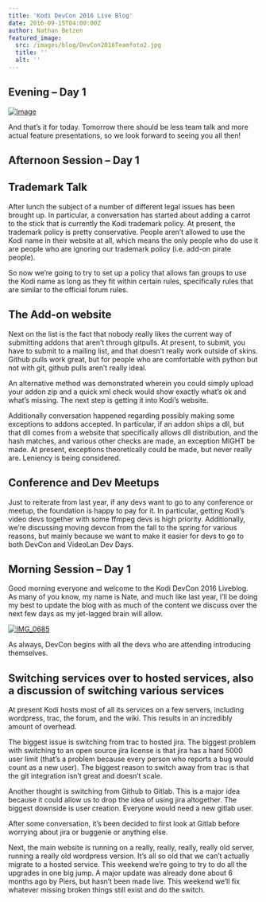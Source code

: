 ```yaml
---
title: 'Kodi DevCon 2016 Live Blog'
date: 2016-09-15T04:00:00Z
author: Nathan Betzen
featured_image:
  src: /images/blog/DevCon2016Teamfoto2.jpg
  title: ''
  alt: ''
---
```

 

 Evening – Day 1
---------------

 [![image](/sites/default/files/uploads/image-800x402.jpeg)](/sites/default/files/uploads/image.jpeg)

 And that’s it for today. Tomorrow there should be less team talk and more actual feature presentations, so we look forward to seeing you all then!

 Afternoon Session – Day 1
-------------------------

 Trademark Talk
--------------

 After lunch the subject of a number of different legal issues has been brought up. In particular, a conversation has started about adding a carrot to the stick that is currently the Kodi trademark policy. At present, the trademark policy is pretty conservative. People aren’t allowed to use the Kodi name in their website at all, which means the only people who do use it are people who are ignoring our trademark policy (i.e. add-on pirate people).

 So now we’re going to try to set up a policy that allows fan groups to use the Kodi name as long as they fit within certain rules, specifically rules that are similar to the official forum rules.

 The Add-on website
------------------

 Next on the list is the fact that nobody really likes the current way of submitting addons that aren’t through gitpulls. At present, to submit, you have to submit to a mailing list, and that doesn’t really work outside of skins. Github pulls work great, but for people who are comfortable with python but not with git, github pulls aren’t really ideal.

 An alternative method was demonstrated wherein you could simply upload your addon zip and a quick xml check would show exactly what’s ok and what’s missing. The next step is getting it into Kodi’s website.

 Additionally conversation happened regarding possibly making some exceptions to addons accepted. In particular, if an addon ships a dll, but that dll comes from a website that specifically allows dll distribution, and the hash matches, and various other checks are made, an exception MIGHT be made. At present, exceptions theoretically could be made, but never really are. Leniency is being considered.

 Conference and Dev Meetups
--------------------------

 Just to reiterate from last year, if any devs want to go to any conference or meetup, the foundation is happy to pay for it. In particular, getting Kodi’s video devs together with some ffmpeg devs is high priority. Additionally, we’re discussing moving devcon from the fall to the spring for various reasons, but mainly because we want to make it easier for devs to go to both DevCon and VideoLan Dev Days.

  

 Morning Session – Day 1
-----------------------

 Good morning everyone and welcome to the Kodi DevCon 2016 Liveblog. As many of you know, my name is Nate, and much like last year, I’ll be doing my best to update the blog with as much of the content we discuss over the next few days as my jet-lagged brain will allow.

 [![IMG_0685](/sites/default/files/uploads/IMG_0685-800x600.jpg)](/sites/default/files/uploads/IMG_0685.jpg)

  

 As always, DevCon begins with all the devs who are attending introducing themselves.

 Switching services over to hosted services, also a discussion of switching various services
-------------------------------------------------------------------------------------------

 At present Kodi hosts most of all its services on a few servers, including wordpress, trac, the forum, and the wiki. This results in an incredibly amount of overhead.

 The biggest issue is switching from trac to hosted jira. The biggest problem with switching to an open source jira license is that jira has a hard 5000 user limit (that’s a problem because every person who reports a bug would count as a new user). The biggest reason to switch away from trac is that the git integration isn’t great and doesn’t scale.

 Another thought is switching from Github to Gitlab. This is a major idea because it could allow us to drop the idea of using jira altogether. The biggest downside is user creation. Everyone would need a new gitlab user.

 After some conversation, it’s been decided to first look at Gitlab before worrying about jira or buggenie or anything else.

 Next, the main website is running on a really, really, really, really old server, running a really old wordpress version. It’s all so old that we can’t actually migrate to a hosted service. This weekend we’re going to try to do all the upgrades in one big jump. A major update was already done about 6 months ago by Piers, but hasn’t been made live. This weekend we’ll fix whatever missing broken things still exist and do the switch.

 